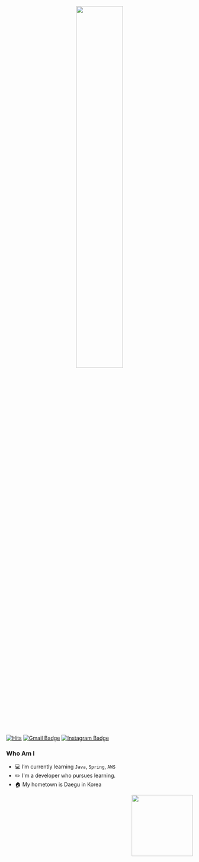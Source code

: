 <div align="center">
<img src="https://rishavanand.github.io/static/images/greetings.gif" align="center" style="width: 50%;" />
</div>  

[![Hits](https://hits.seeyoufarm.com/api/count/incr/badge.svg?url=https%3A%2F%2Fgithub.com%2Fcherr0&count_bg=%23F54F75&title_bg=%23828282&icon=baidu.svg&icon_color=%23FFFFFF&title=VISIT&edge_flat=true)](https://hits.seeyoufarm.com)
[![Gmail Badge](https://img.shields.io/badge/Gmail-D14836?style=flat&logo=Gmail&logoColor=white)](mailto:adsl1664@gmail.com) [![Instagram Badge](https://img.shields.io/badge/Instagram-9c38d1?style=flat&logo=Instagram&logoColor=white)](https://www.instagram.com/cherro0_0) 

  
### Who Am I

- 💻 I’m currently learning `Java`, `Spring`, `AWS`
- ✏️ I'm a developer who pursues learning.
- 🏠 My hometown is Daegu in Korea

<img align='right' src="https://github-readme-stats.vercel.app/api?username=cherr0" height="165">

